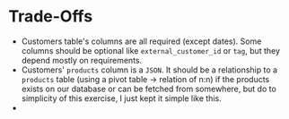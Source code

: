# Trade-Offs

* Customers table's columns are all required (except dates). Some columns should be optional like `external_customer_id` or `tag`, but they depend mostly on requirements.
* Customers' `products` column is a `JSON`. It should be a relationship to a `products` table (using a pivot table -> relation of n:n) if the products exists on our database
or can be fetched from somewhere, but do to simplicity of this exercise, I just kept it simple like this.
* 

